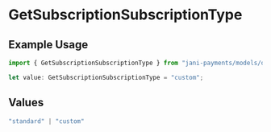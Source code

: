# GetSubscriptionSubscriptionType

## Example Usage

```typescript
import { GetSubscriptionSubscriptionType } from "jani-payments/models/operations";

let value: GetSubscriptionSubscriptionType = "custom";
```

## Values

```typescript
"standard" | "custom"
```